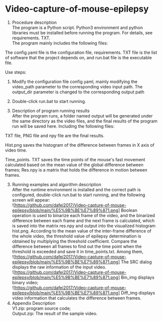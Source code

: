 # Video-capture-of-mouse-epilepsy
1. Procedure description  
The program is a Python script. Python3 environment and python libraries must be installed before running the program. For details, see requirements. TXT.  
The program mainly includes the following files:  
 
The config.yaml file is the configuration file, requirements. TXT file is the list of software that the project depends on, and run.bat file is the executable file.  
   
Use steps:  
1. Modify the configuration file config.yaml, mainly modifying the video_path parameter to the corresponding video input path.  The output_dir parameter is changed to the corresponding output path  
2. Double-click run.bat to start running.  
   
2. Description of program running results  
After the program runs, a folder named output will be generated under the same directory as the video files, and the final results of the program run will be saved here.  Including the following files:  
 
TXT file, PNG file and npy file are the final results.  
   
 
Hist.png saves the histogram of the difference between frames in X axis of video time.  
   
 
Time_points. TXT saves the time points of the mouse's fast movement calculated based on the mean value of the global difference between frames;  Res.npy is a matrix that holds the difference in motion between frames.  
   
3. Running examples and algorithm description  
After the runtime environment is installed and the correct path is configured, double-click run.bat to start running, and the following screen will appear:  
![https://github.com/dafei2017/Video-capture-of-mouse-epilepsy/blob/main/%E5%9B%BE%E7%89%871.png]
Boolean operation is used to binarize each frame of the video, and the binarized difference between each frame and the next frame is calculated, which is saved into the matrix res.npy and output into the visualized histogram hist.png. According to the mean value of the inter-frame difference of the whole video, the threshold value of epilepsy determination is obtained by multiplying the threshold coefficient.  Compare the difference between all frames to find out the time point when the threshold is exceeded and save it in time_points.txt.  Among them,  
 ![https://github.com/dafei2017/Video-capture-of-mouse-epilepsy/blob/main/%E5%9B%BE%E7%89%871.png]
The SRC dialog displays the raw information of the input video.  
 ![https://github.com/dafei2017/Video-capture-of-mouse-epilepsy/blob/main/%E5%9B%BE%E7%89%871.png]
Bin_img displays binary video;  
 ![https://github.com/dafei2017/Video-capture-of-mouse-epilepsy/blob/main/%E5%9B%BE%E7%89%871.png]
Diff_img displays video information that calculates the difference between frames.  
4. Appendix Description  
V1.zip: program source code;  
Output.zip: The result of the sample video.  
